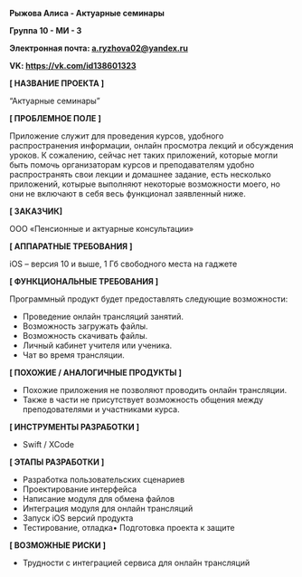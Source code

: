 **Рыжова Алиса - Актуарные семинары**

**Группа 10 - МИ - 3**

**Электронная почта: a.ryzhova02@yandex.ru**

**VK: https://vk.com/id138601323**


**[ НАЗВАНИЕ ПРОЕКТА ]**

“Актуарные семинары”

**[ ПРОБЛЕМНОЕ ПОЛЕ ]**

Приложение служит для проведения курсов, удобного распространения информации, онлайн просмотра лекций и обсуждения уроков. К сожалению, сейчас нет таких приложений, которые могли быть помочь организаторам курсов и преподавателям удобно распространять свои лекции и домашнее задание, есть несколько приложений, котырые выполняют некоторые возможности моего, но они не включают в себя весь функционал заявленный ниже.

**[ ЗАКАЗЧИК]**

ООО «Пенсионные и актуарные консультации»

**[ АППАРАТНЫЕ ТРЕБОВАНИЯ ]** 

iOS – версия 10 и выше, 1 Гб свободного места на гаджете

 **[ ФУНКЦИОНАЛЬНЫЕ ТРЕБОВАНИЯ ]**

Программный продукт будет предоставлять следующие возможности:
*	Проведение онлайн трансляций занятий.
*	Возможность загружать файлы.
*	Возможность скачивать файлы.
*	Личный кабинет учителя или ученика.
*	Чат во время трансляции.

**[ ПОХОЖИЕ / АНАЛОГИЧНЫЕ ПРОДУКТЫ ]**

* Похожие приложения не позволяют проводить онлайн трансляции.
* Также в части не присутствует возможность общения между преподователями и участниками курса.

**[ ИНСТРУМЕНТЫ РАЗРАБОТКИ ]**

*	Swift / XCode 

**[ ЭТАПЫ РАЗРАБОТКИ ]**

*	Разработка пользовательских сценариев
*	Проектирование интерфейса
*	Написание модуля для обмена файлов 
*	Интеграция модуля для онлайн трансляций
*	Запуск iOS версий продукта
*	Тестирование, отладка•	Подготовка проекта к защите

**[ ВОЗМОЖНЫЕ РИСКИ ]**

*	Трудности с интеграцией сервиса для онлайн трансляций
